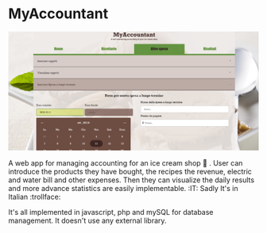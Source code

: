 # MyAccountant

![alt text](https://github.com/MarioBonse/MyAccountant/blob/master/img/myaccountant.PNG "Example")

A web app for managing accounting for an ice cream shop :icecream: .
User can introduce the products they have bought, the recipes the revenue, electric and water bill and other expenses. 
Then they can visualize the daily results and more advance statistics are easily implementable. 
:IT: Sadly It's in Italian :trollface: 

It's all implemented in javascript, php and mySQL for database management. It doesn't use any external library. 


